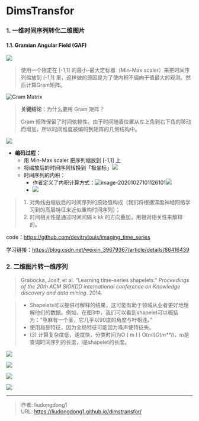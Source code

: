 # DimsTransfor


### 1. 一维时间序列转化二维图片

#### 1.1. Gramian Angular Field (GAF)

![](https://lddpicture.oss-cn-beijing.aliyuncs.com/picture/2019011313333637.gif)

> 使用一个限定在 [-1,1] 的最小-最大定标器（Min-Max scaler）来把时间序列缩放到 [-1,1] 里，这样做的原因是为了使内积不偏向于值最大的观测。然后计算Gram矩阵。

![Gram Matrix](https://lddpicture.oss-cn-beijing.aliyuncs.com/picture/image-20201027100007996.png)

> **关键结论**：为什么要用 Gram 矩阵？
>
> Gram 矩阵保留了时间依赖性。由于时间随着位置从左上角到右下角的移动而增加，所以时间维度被编码到矩阵的几何结构中。

![](https://lddpicture.oss-cn-beijing.aliyuncs.com/picture/20190113133414188.gif)

- **编码过程：**
  - 用 Min-Max scaler 把序列缩放到 [-1,1] 上
  - 将缩放后的时间序列转换到「极坐标」![](https://lddpicture.oss-cn-beijing.aliyuncs.com/picture/image-20201027100804003.png)
  - 时间序列的内积：
    - 作者定义了内积计算方式：![image-20201027101126101](https://lddpicture.oss-cn-beijing.aliyuncs.com/picture/image-20201027101126101.png)![](https://lddpicture.oss-cn-beijing.aliyuncs.com/picture/image-20201027101144972.png)
    - ![](https://lddpicture.oss-cn-beijing.aliyuncs.com/picture/image-20201027101237911.png)

> 1. 对角线由缩放后的时间序列的原始值构成（我们将根据深度神经网络学习到的高层特征来近似重构时间序列）；
> 2. 时间相关性是通过时间间隔 k k*k* 的方向叠加，用相对相关性来解释的。

code：https://github.com/devitrylouis/imaging_time_series

学习链接：https://blog.csdn.net/weixin_39679367/article/details/86416439

### 2. 二维图片转一维序列

> Grabocka, Josif, et al. "Learning time-series shapelets." *Proceedings of the 20th ACM SIGKDD international conference on Knowledge discovery and data mining*. 2014.

> - Shapelets可以提供可解释的结果，这可能有助于领域从业者更好地理解他们的数据。例如，在图3中，我们可以看到shapelet可以概括为：“荨麻有一个茎，它几乎以90度的角度与叶相连。”
> -  使用局部特征，因为全局特征可能因为噪声使特征失。
> - (3) 计算复杂度低，速度快，分类时间为O ( m l ) O(ml)*O*(*m**l*)，m是查询时间序列的长度，l是shapelet的长度。

![](https://lddpicture.oss-cn-beijing.aliyuncs.com/picture/image-20210202094919891.png)

![](https://lddpicture.oss-cn-beijing.aliyuncs.com/picture/image-20210202094952633.png)

![](https://lddpicture.oss-cn-beijing.aliyuncs.com/picture/image-20210202095327559.png)

![](https://lddpicture.oss-cn-beijing.aliyuncs.com/picture/image-20210202095454277.png)

---

> 作者: liudongdong1  
> URL: https://liudongdong1.github.io/dimstransfor/  

